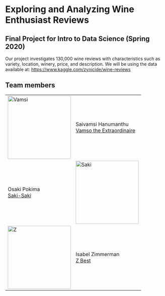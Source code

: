 # Exploring and Analyzing Wine Enthusiast Reviews

## Final Project for Intro to Data Science (Spring 2020)

Our project investigates 130,000 wine reviews with characteristics such as variety, location, winery, price, and description.
We will be using the data available at: https://www.kaggle.com/zynicide/wine-reviews

## Team members


<table style="width:100%" align = "center" rules = none>
  <tr>
      <td>
        <img src="https://avatars3.githubusercontent.com/u/21210971?s=460&u=65bef4ce837966aeceb3fa6d9abbaef16a3a1642&v=4" alt="Vamsi" width="200"/>
    </td>
    <td>
        Saivamsi Hanumanthu <br> 
        <a href="mailto:shanumanthu4016@floridapoly.edu"> 
            Vamso the Extraordinaire
        </a>
    </td>
  </tr>

  <tr>
    <td>
        Osaki Pokima  <br>
        <a href="mailto:student3@floridapoly.edu"> 
            Saki-Saki
        </a>
    </td>
    <td>
        <img src="https://avatars0.githubusercontent.com/u/36305978?s=460&u=19c92092e1620264b14bae5f0d287b68b73ad3e7&v=4" alt="Saki" width="200"/>
    </td>
  </tr>

  <tr>
    <td>
      <img src="https://avatars1.githubusercontent.com/u/54685329?s=460&v=4" alt="Z" width="200"/> 
    </td>
    <td>
        Isabel Zimmerman<br> 
        <a href="mailto:izimmerman5298@floridapoly.edu"> 
            Z Best
        </a>
    </td>
  </tr>
  
</table>